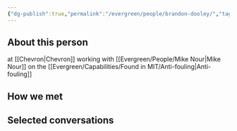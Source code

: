 ```yaml
---
{"dg-publish":true,"permalink":"/evergreen/people/brandon-dooley/","tags":["people"]}
---
```


## About this person
at [[Chevron\|Chevron]] working with [[Evergreen/People/Mike Nour\|Mike Nour]] on the [[Evergreen/Capabilities/Found in MIT/Anti-fouling\|Anti-fouling]]



## How we met


## Selected conversations
